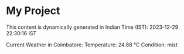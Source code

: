 # My Project

This content is dynamically generated in Indian Time (IST): 2023-12-29 22:30:16 IST


Current Weather in Coimbatore:
Temperature: 24.88 °C
Condition: mist
